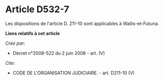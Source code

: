 # Article D532-7

Les dispositions de l'article D. 211-10 sont applicables à Wallis-et-Futuna.

**Liens relatifs à cet article**

_Créé par_:

  - Décret n°2008-522 du 2 juin 2008 - art. (V)

_Cite_:

  - CODE DE L'ORGANISATION JUDICIAIRE. - art. D211-10 (V)
